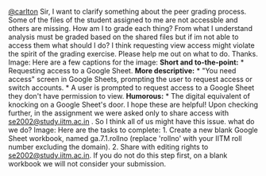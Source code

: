 [@carlton](/u/carlton) Sir, I want to clarify something about the peer grading
process. Some of the files of the student assigned to me are not accessble and
others are missing. How am I to grade each thing? From what I understand
analysis must be graded based on the shared files but if im not able to access
them what should I do? I think requesting view access might violate the spirit
of the grading exercise.
Please help me out on what to do. Thanks.
Image: Here are a few captions for the image: **Short and to-the-point:** *
Requesting access to a Google Sheet. **More descriptive:** * "You need access"
screen in Google Sheets, prompting the user to request access or switch
accounts. * A user is prompted to request access to a Google Sheet they don't
have permission to view. **Humorous:** * The digital equivalent of knocking on
a Google Sheet's door. I hope these are helpful!
Upon checking further, in the assignment we were asked only to share access
with se2002@study.iitm.ac.in . So I think all of us might have this issue.
what do we do?
Image: Here are the tasks to complete: 1\. Create a new blank Google Sheet
workbook, named ga.7.1.rollno (replace 'rollno' with your IITM roll number
excluding the domain). 2\. Share with editing rights to
se2002@study.iitm.ac.in. If you do not do this step first, on a blank workbook
we will not consider your submission.